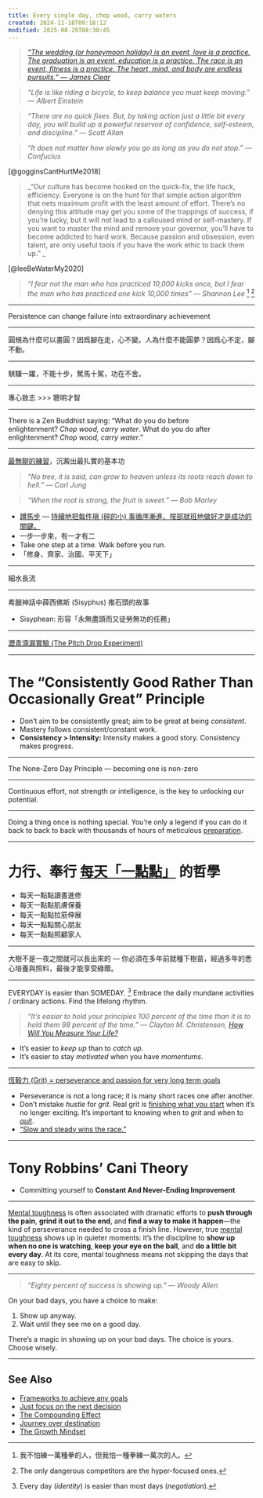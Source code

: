 ```yaml
---
title: Every single day, chop wood, carry waters
created: 2024-11-18T09:18:12
modified: 2025-08-29T08:30:45
---
```


> _[“The wedding (or honeymoon holiday) is an event, love is a practice. The graduation is an event, education is a practice. The race is an event, fitness is a practice. The heart, mind, and body are endless pursuits.” — James Clear](https://jamesclear.com/quotes/the-wedding-is-an-event-love-is-a-practice)_

> _“Life is like riding a bicycle, to keep balance you must keep moving.” — Albert Einstein_

> _“There are no quick fixes. But, by taking action just a little bit every day, you will build up a powerful reservoir of confidence, self-esteem, and discipline.” — Scott Allan_

> _“It does not matter how slowly you go as long as you do not stop.” — Confucius_

[@gogginsCantHurtMe2018]

> _“Our culture has become hooked on the quick-fix, the life hack, efficiency. Everyone is on the hunt for that simple action algorithm that nets maximum profit with the least amount of effort. There’s no denying this attitude may get you some of the trappings of success, if you’re lucky, but it will not lead to a calloused mind or self-mastery. If you want to master the mind and remove your governor, you’ll have to become addicted to hard work. Because passion and obsession, even talent, are only useful tools if you have the work ethic to back them up.” _

[@leeBeWaterMy2020]

> _“I fear not the man who has practiced 10,000 kicks once, but I fear the man who has practiced one kick 10,000 times” — Shannon Lee_ [^1] [^2]

---

Persistence can change failure into extraordinary achievement

---

圓規為什麼可以畫圓？因爲腳在走，心不變。人為什麼不能圓夢？因爲心不定，腳不動。

---

騏驥一躍，不能十步，駑馬十駕，功在不舍。

---

專心致志 \>\>\> 聰明才智

---

There is a Zen Buddhist saying: “What do you do before enlightenment? _Chop wood, carry water_. What do you do after enlightenment? _Chop wood, carry water_.”

---

[最無聊的練習](Deliberate%20Practice.md)，沉澱出最扎實的基本功

> _“No tree, it is said, can grow to heaven unless its roots reach down to hell.” — Carl Jung_

> _“When the root is strong, the fruit is sweet.” — Bob Marley_

* [蹲馬步](Slow%20Down%20to%20Speed%20Up.md) — [持續地把每件瑣 (碎的小) 事循序漸進、按部就班地做好才是成功的關鍵。](https://youtu.be/mZPN9W-jPm4)
* 一步一步來，有一才有二
* Take one step at a time. Walk before you run.
* 「修身、齊家、治國、平天下」

---

細水長流

---

希臘神話中薛西佛斯 (Sisyphus) 推石頭的故事

* Sisyphean: 形容「永無盡頭而又徒勞無功的任務」

---

[瀝青滴漏實驗 (The Pitch Drop Experiment)](http://www.thetenthwatch.com/)

---

# The “Consistently Good Rather Than Occasionally Great” Principle

* Don’t aim to be consistently great; aim to be great at being _consistent_.
* Mastery follows consistent/constant work.
* **Consistency \> Intensity:** Intensity makes a good story. Consistency makes progress.

---

The None-Zero Day Principle — becoming one is non-zero

---

Continuous effort, not strength or intelligence, is the key to unlocking our potential.

---

Doing a thing once is nothing special. You’re only a legend if you can do it back to back to back with thousands of hours of meticulous [preparation](Planning%20and%20preparation%20help%20maximize%20your%20productivity.md).

---

# 力行、奉行 [每天「一點點」](https://stephango.com/a-little-bit-every-day) 的哲學

* 每天一點點讀書進修
* 每天一點點肌膚保養
* 每天一點點拉筋伸展
* 每天一點點關心朋友
* 每天一點點照顧家人

---

大樹不是一夜之間就可以長出來的 — 你必須在多年前就種下樹苗，經過多年的悉心培養與照料，最後才能享受綠蔭。

---

EVERYDAY is easier than SOMEDAY. [^3] Embrace the daily mundane activities / ordinary actions. Find the lifelong rhythm.

> _“It’s easier to hold your principles 100 percent of the time than it is to hold them 98 percent of the time.” ― Clayton M. Christensen, [How Will You Measure Your Life?](https://www.goodreads.com/work/quotes/18907551)_

* It’s easier to _keep up_ than to _catch up_.
* It’s easier to stay _motivated_ when you have _momentums_.

---

[恆毅力 (Grit) = perseverance and passion for very long term goals](https://www.youtube.com/watch?v=H14bBuluwB8)

* Perseverance is not a long race; it is many short races one after another.
* Don’t mistake _hustle_ for _grit_. Real grit is [finishing what you start](https://sketchplanations.com/goal-gradient-effect) when it’s no longer exciting. It’s important to knowing when to _grit_ and when to _[quit](the-art-of-quitting.md)_.
* [“Slow and steady wins the race.”](Slow%20Down%20to%20Speed%20Up.md)

---

# Tony Robbins’ Cani Theory

* Committing yourself to **Constant And Never-Ending Improvement**

---

[Mental toughness](https://en.wikipedia.org/wiki/Mental_toughness) is often associated with dramatic efforts to **push through the pain**, **grind it out to the end**, and **find a way to make it happen**—the kind of perseverance needed to cross a finish line. However, true [mental toughness](resilience.md) shows up in quieter moments: it’s the discipline to **show up when no one is watching**, **keep your eye on the ball**, and **do a little bit every day**. At its core, mental toughness means not skipping the days that are easy to skip.

---

> _“Eighty percent of success is showing up.” — Woody Allen_

On your bad days, you have a choice to make:

1. Show up anyway.
2. Wait until they see me on a good day.

There’s a magic in showing up on your bad days. The choice is yours. Choose wisely.

---

## See Also

* [Frameworks to achieve any goals](Frameworks%20to%20achieve%20any%20goals.md)
* [Just focus on the next decision](just-focus-on-the-next-decision.md)
* [The Compounding Effect](The%20Compounding%20Effect.md)
* [Journey over destination](Journey%20over%20destination.md)
* [The Growth Mindset](The%20Growth%20Mindset.md)

[^1]: 我不怕練一萬種拳的人，但我怕一種拳練一萬次的人。
[^2]: The only dangerous competitors are the hyper-focused ones.
[^3]: Every day (_identity_) is easier than most days (_negotiation_).

